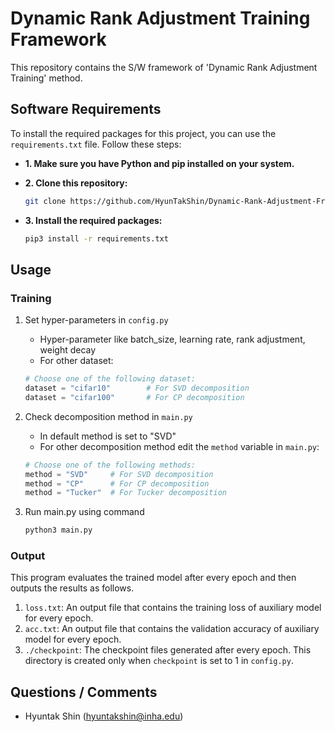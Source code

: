 # Dynamic Rank Adjustment Training Framework
This repository contains the S/W framework of 'Dynamic Rank Adjustment Training' method.
## Software Requirements
To install the required packages for this project, you can use the `requirements.txt` file.  Follow these steps:

* **1. Make sure you have Python and pip installed on your system.**
* **2. Clone this repository:**

   ```bash
   git clone https://github.com/HyunTakShin/Dynamic-Rank-Adjustment-Framework
* **3. Install the required packages:**
    ```bash
   pip3 install -r requirements.txt

## Usage
### Training
   1. Set hyper-parameters in `config.py`
      * Hyper-parameter like batch_size, learning rate, rank adjustment, weight decay
      * For other dataset:
      
      ```python
      # Choose one of the following dataset:
      dataset = "cifar10"        # For SVD decomposition
      dataset = "cifar100"       # For CP decomposition  
   2. Check decomposition method in `main.py`
      * In default method is set to "SVD"
      * For other decomposition method edit the `method` variable in `main.py`:
      
      ```python
      # Choose one of the following methods:
      method = "SVD"     # For SVD decomposition
      method = "CP"      # For CP decomposition  
      method = "Tucker"  # For Tucker decomposition
      ```
   4. Run main.py using command
      ```python
      python3 main.py
      ```
### Output
This program evaluates the trained model after every epoch and then outputs the results as follows.
 1. `loss.txt`: An output file that contains the training loss of auxiliary model for every epoch.
 2. `acc.txt`: An output file that contains the validation accuracy of auxiliary model for every epoch.
 5. `./checkpoint`: The checkpoint files generated after every epoch. This directory is created only when `checkpoint` is set to 1 in `config.py`.
## Questions / Comments
 * Hyuntak Shin (hyuntakshin@inha.edu)
